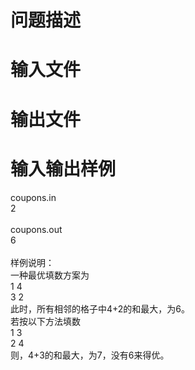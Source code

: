 

# 问题描述</b>



# 输入文件



# 输出文件



# 输入输出样例


<div>coupons.in<br/>
2<br/>
<br/>
coupons.out<br/>
6<br/>
 </div>
<div>样例说明：<br/>
一种最优填数方案为<br/>
1 4<br/>
3 2<br/>
此时，所有相邻的格子中4+2的和最大，为6。<br/>
若按以下方法填数<br/>
1 3<br/>
2 4<br/>
则，4+3的和最大，为7，没有6来得优。</div>
